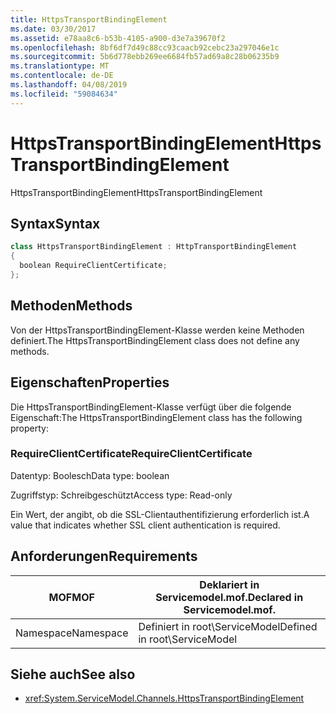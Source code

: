 ```yaml
---
title: HttpsTransportBindingElement
ms.date: 03/30/2017
ms.assetid: e78aa8c6-b53b-4105-a900-d3e7a39670f2
ms.openlocfilehash: 8bf6df7d49c88cc93caacb92cebc23a297046e1c
ms.sourcegitcommit: 5b6d778ebb269ee6684fb57ad69a8c28b06235b9
ms.translationtype: MT
ms.contentlocale: de-DE
ms.lasthandoff: 04/08/2019
ms.locfileid: "59084634"
---
```

# <a name="httpstransportbindingelement"></a><span data-ttu-id="f6b25-102">HttpsTransportBindingElement</span><span class="sxs-lookup"><span data-stu-id="f6b25-102">HttpsTransportBindingElement</span></span>
<span data-ttu-id="f6b25-103">HttpsTransportBindingElement</span><span class="sxs-lookup"><span data-stu-id="f6b25-103">HttpsTransportBindingElement</span></span>  
  
## <a name="syntax"></a><span data-ttu-id="f6b25-104">Syntax</span><span class="sxs-lookup"><span data-stu-id="f6b25-104">Syntax</span></span>  
  
```csharp  
class HttpsTransportBindingElement : HttpTransportBindingElement  
{  
  boolean RequireClientCertificate;  
};  
```  
  
## <a name="methods"></a><span data-ttu-id="f6b25-105">Methoden</span><span class="sxs-lookup"><span data-stu-id="f6b25-105">Methods</span></span>  
 <span data-ttu-id="f6b25-106">Von der HttpsTransportBindingElement-Klasse werden keine Methoden definiert.</span><span class="sxs-lookup"><span data-stu-id="f6b25-106">The HttpsTransportBindingElement class does not define any methods.</span></span>  
  
## <a name="properties"></a><span data-ttu-id="f6b25-107">Eigenschaften</span><span class="sxs-lookup"><span data-stu-id="f6b25-107">Properties</span></span>  
 <span data-ttu-id="f6b25-108">Die HttpsTransportBindingElement-Klasse verfügt über die folgende Eigenschaft:</span><span class="sxs-lookup"><span data-stu-id="f6b25-108">The HttpsTransportBindingElement class has the following property:</span></span>  
  
### <a name="requireclientcertificate"></a><span data-ttu-id="f6b25-109">RequireClientCertificate</span><span class="sxs-lookup"><span data-stu-id="f6b25-109">RequireClientCertificate</span></span>  
 <span data-ttu-id="f6b25-110">Datentyp: Boolesch</span><span class="sxs-lookup"><span data-stu-id="f6b25-110">Data type: boolean</span></span>  
  
 <span data-ttu-id="f6b25-111">Zugriffstyp: Schreibgeschützt</span><span class="sxs-lookup"><span data-stu-id="f6b25-111">Access type: Read-only</span></span>  
  
 <span data-ttu-id="f6b25-112">Ein Wert, der angibt, ob die SSL-Clientauthentifizierung erforderlich ist.</span><span class="sxs-lookup"><span data-stu-id="f6b25-112">A value that indicates whether SSL client authentication is required.</span></span>  
  
## <a name="requirements"></a><span data-ttu-id="f6b25-113">Anforderungen</span><span class="sxs-lookup"><span data-stu-id="f6b25-113">Requirements</span></span>  
  
|<span data-ttu-id="f6b25-114">MOF</span><span class="sxs-lookup"><span data-stu-id="f6b25-114">MOF</span></span>|<span data-ttu-id="f6b25-115">Deklariert in Servicemodel.mof.</span><span class="sxs-lookup"><span data-stu-id="f6b25-115">Declared in Servicemodel.mof.</span></span>|  
|---------|-----------------------------------|  
|<span data-ttu-id="f6b25-116">Namespace</span><span class="sxs-lookup"><span data-stu-id="f6b25-116">Namespace</span></span>|<span data-ttu-id="f6b25-117">Definiert in root\ServiceModel</span><span class="sxs-lookup"><span data-stu-id="f6b25-117">Defined in root\ServiceModel</span></span>|  
  
## <a name="see-also"></a><span data-ttu-id="f6b25-118">Siehe auch</span><span class="sxs-lookup"><span data-stu-id="f6b25-118">See also</span></span>

- <xref:System.ServiceModel.Channels.HttpsTransportBindingElement>
